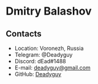 # Dmitry Balashov

## Contacts

- Location: Voronezh, Russia
- Telegram: @Deadyguy
- Discord: dEad#1488
- E-mail: deadyguy@gmail.com
- GitHub: [Deadyguy](https://github.com/Deadyguy/)
